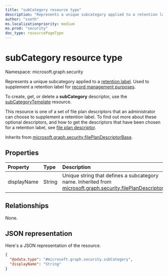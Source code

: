 ```yaml
---
title: "subCategory resource type"
description: "Represents a unique subcategory applied to a retention label."
author: "sseth"
ms.localizationpriority: medium
ms.prod: "security"
doc_type: resourcePageType
---
```


# subCategory resource type

Namespace: microsoft.graph.security

Represents a unique subcategory applied to a [retention label](security-retentionlabel.md). Used to supplement a retention label for [record management purposes](security-recordsmanagement-overview.md).

To create, get, or delete a **subCategory** descriptor, use the [subCategoryTemplate](security-subcategorytemplate.md) resource.

This resource is one of a set of file plan descriptors that an administrator can choose to supplement a retention label. To find out more about these optional descriptors, and how to get the descriptors that have been chosen for a retention label, see [file plan descriptor](security-fileplandescriptor.md).

Inherits from [microsoft.graph.security.filePlanDescriptorBase](../resources/security-fileplandescriptorBase.md).

## Properties
|Property|Type|Description|
|:---|:---|:---|
|displayName|String|Unique string that defines a subcategory name. Inherited from [microsoft.graph.security.filePlanDescriptor](../resources/security-fileplandescriptor.md).|

## Relationships
None.

## JSON representation
Here's a JSON representation of the resource.
<!-- {
  "blockType": "resource",
  "@odata.type": "microsoft.graph.security.subCategory"
}
-->
``` json
{
  "@odata.type": "#microsoft.graph.security.subCategory",
  "displayName": "String"
}
```


